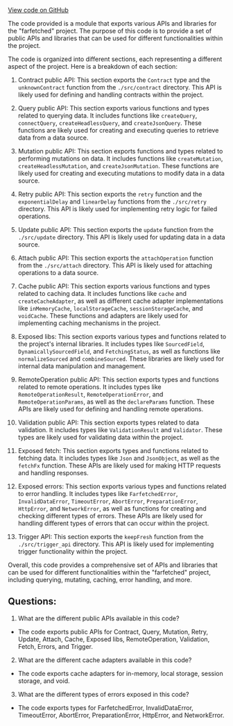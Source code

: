[View code on GitHub](https://github.com/igorkamyshev/farfetched/packages/core/index.ts)

The code provided is a module that exports various APIs and libraries for the "farfetched" project. The purpose of this code is to provide a set of public APIs and libraries that can be used for different functionalities within the project.

The code is organized into different sections, each representing a different aspect of the project. Here is a breakdown of each section:

1. Contract public API: This section exports the `Contract` type and the `unknownContract` function from the `./src/contract` directory. This API is likely used for defining and handling contracts within the project.

2. Query public API: This section exports various functions and types related to querying data. It includes functions like `createQuery`, `connectQuery`, `createHeadlessQuery`, and `createJsonQuery`. These functions are likely used for creating and executing queries to retrieve data from a data source.

3. Mutation public API: This section exports functions and types related to performing mutations on data. It includes functions like `createMutation`, `createHeadlessMutation`, and `createJsonMutation`. These functions are likely used for creating and executing mutations to modify data in a data source.

4. Retry public API: This section exports the `retry` function and the `exponentialDelay` and `linearDelay` functions from the `./src/retry` directory. This API is likely used for implementing retry logic for failed operations.

5. Update public API: This section exports the `update` function from the `./src/update` directory. This API is likely used for updating data in a data source.

6. Attach public API: This section exports the `attachOperation` function from the `./src/attach` directory. This API is likely used for attaching operations to a data source.

7. Cache public API: This section exports various functions and types related to caching data. It includes functions like `cache` and `createCacheAdapter`, as well as different cache adapter implementations like `inMemoryCache`, `localStorageCache`, `sessionStorageCache`, and `voidCache`. These functions and adapters are likely used for implementing caching mechanisms in the project.

8. Exposed libs: This section exports various types and functions related to the project's internal libraries. It includes types like `SourcedField`, `DynamicallySourcedField`, and `FetchingStatus`, as well as functions like `normalizeSourced` and `combineSourced`. These libraries are likely used for internal data manipulation and management.

9. RemoteOperation public API: This section exports types and functions related to remote operations. It includes types like `RemoteOperationResult`, `RemoteOperationError`, and `RemoteOperationParams`, as well as the `declareParams` function. These APIs are likely used for defining and handling remote operations.

10. Validation public API: This section exports types related to data validation. It includes types like `ValidationResult` and `Validator`. These types are likely used for validating data within the project.

11. Exposed fetch: This section exports types and functions related to fetching data. It includes types like `Json` and `JsonObject`, as well as the `fetchFx` function. These APIs are likely used for making HTTP requests and handling responses.

12. Exposed errors: This section exports various types and functions related to error handling. It includes types like `FarfetchedError`, `InvalidDataError`, `TimeoutError`, `AbortError`, `PreparationError`, `HttpError`, and `NetworkError`, as well as functions for creating and checking different types of errors. These APIs are likely used for handling different types of errors that can occur within the project.

13. Trigger API: This section exports the `keepFresh` function from the `./src/trigger_api` directory. This API is likely used for implementing trigger functionality within the project.

Overall, this code provides a comprehensive set of APIs and libraries that can be used for different functionalities within the "farfetched" project, including querying, mutating, caching, error handling, and more.
## Questions: 
 1. What are the different public APIs available in this code?
- The code exports public APIs for Contract, Query, Mutation, Retry, Update, Attach, Cache, Exposed libs, RemoteOperation, Validation, Fetch, Errors, and Trigger.

2. What are the different cache adapters available in this code?
- The code exports cache adapters for in-memory, local storage, session storage, and void.

3. What are the different types of errors exposed in this code?
- The code exports types for FarfetchedError, InvalidDataError, TimeoutError, AbortError, PreparationError, HttpError, and NetworkError.